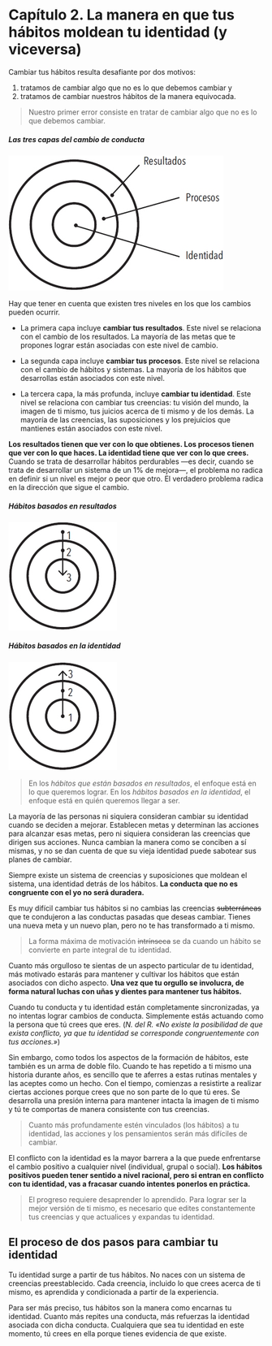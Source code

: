 # Capítulo 2. La manera en que tus hábitos moldean tu identidad (y viceversa)

<!--- ### Page 52 @ 15 March 2023 11:45 PM -->
Cambiar tus hábitos resulta desafiante por dos motivos:

1) tratamos de cambiar algo que no es lo que debemos cambiar y
2) tratamos de cambiar nuestros hábitos de la manera equivocada.

<!--- ### Page 52 @ 15 March 2023 11:46 PM -->
> Nuestro primer error consiste en tratar de cambiar algo que no es lo que debemos cambiar.

<!--- ### Page 52 @ 15 March 2023 11:45 PM -->
##### Las tres capas del cambio de conducta

![](img/las-tres-capas-del-cambio-de-conducta.png)

<!--- ### Page 52 @ 15 March 2023 11:46 PM -->
Hay que tener en cuenta que existen tres niveles en los que los cambios pueden ocurrir.

<!--- ### Page 53 @ 15 March 2023 11:47 PM -->
<!--- ### Page 53 @ 15 March 2023 11:47 PM -->
* La primera capa incluye **cambiar tus resultados**. Este nivel se relaciona con el cambio de los resultados. La mayoría de las metas que te propones lograr están asociadas con este nivel de cambio.

<!--- ### Page 53 @ 15 March 2023 11:57 PM -->
<!--- ### Page 53 @ 15 March 2023 11:58 PM -->
* La segunda capa incluye **cambiar tus procesos**. Este nivel se relaciona con el cambio de hábitos y sistemas. La mayoría de los hábitos que desarrollas están asociados con este nivel.

<!--- ### Page 53 @ 15 March 2023 11:58 PM -->
* La tercera capa, la más profunda, incluye **cambiar tu identidad**. Este nivel se relaciona con cambiar tus creencias: tu visión del mundo, la imagen de ti mismo, tus juicios acerca de ti mismo y de los demás. La mayoría de las creencias, las suposiciones y los prejuicios que mantienes están asociados con este nivel.

<!--- ### Page 53 @ 18 March 2023 09:06 AM -->
**Los resultados tienen que ver con lo que obtienes. Los procesos tienen que ver con lo que haces. La identidad tiene que ver con lo que crees.** Cuando se trata de desarrollar hábitos perdurables —es decir, cuando se trata de desarrollar un sistema de un 1% de mejora—, el problema no radica en definir si un nivel es mejor o peor que otro. El verdadero problema radica en la dirección que sigue el cambio.

<!--- ### Page 53 @ 16 March 2023 08:38 PM -->
##### Hábitos basados en resultados

![](img/hábitos-basados-en-resultados.png)

<!--- ### Page 54 @ 16 March 2023 08:38 PM -->
##### Hábitos basados en la identidad

![](img/hábitos-basados-en-la-identidad.png)

<!--- ### Page 54 @ 16 March 2023 08:38 PM -->
> En los *hábitos que están basados en resultados*, el enfoque está en lo que queremos lograr. En los *hábitos basados en la identidad*, el enfoque está en quién queremos llegar a ser.

<!--- ### Page 55 @ 16 March 2023 12:13 AM -->
<!--- ### Page 55 @ 16 March 2023 12:13 AM -->
La mayoría de las personas ni siquiera consideran cambiar su identidad cuando se deciden a mejorar. Establecen metas y determinan las acciones para alcanzar esas metas, pero ni siquiera consideran las creencias que dirigen sus acciones. Nunca cambian la manera como se conciben a sí mismas, y no se dan cuenta de que su vieja identidad puede sabotear sus planes de cambiar.

<!--- ### Page 56 @ 16 March 2023 12:41 AM -->
<!--- ### Page 56 @ 16 March 2023 12:41 AM -->
Siempre existe un sistema de creencias y suposiciones que moldean el sistema, una identidad detrás de los hábitos. **La conducta que no es congruente con el yo no será duradera.**

<!--- ### Page 56 @ 16 March 2023 12:42 AM -->
Es muy difícil cambiar tus hábitos si no cambias las creencias ~~subterráneas~~ que te condujeron a las conductas pasadas que deseas cambiar. Tienes una nueva meta y un nuevo plan, pero no te has transformado a ti mismo.

<!--- ### Page 57 @ 16 March 2023 12:44 AM -->
> La forma máxima de motivación ~~intrínseca~~ se da cuando un hábito se convierte en parte integral de tu identidad.

<!--- ### Page 57 @ 16 March 2023 09:25 AM -->
<!--- ### Page 58 @ 16 March 2023 09:26 AM -->
Cuanto más orgulloso te sientas de un aspecto particular de tu identidad, más motivado estarás para mantener y cultivar los hábitos que están asociados con dicho aspecto. **Una vez que tu orgullo se involucra, de forma natural luchas con uñas y dientes para mantener tus hábitos.**

<!--- ### Page 59 @ 16 March 2023 09:28 AM -->
Cuando tu conducta y tu identidad están completamente sincronizadas, ya no intentas lograr cambios de conducta. Simplemente estás actuando como la persona que tú crees que eres. (*N. del R. «No existe la posibilidad de que exista conflicto, ya que tu identidad se corresponde congruentemente con tus acciones.»*)

<!--- ### Page 59 @ 16 March 2023 04:30 PM -->
<!--- ### Page 60 @ 16 March 2023 04:30 PM -->
Sin embargo, como todos los aspectos de la formación de hábitos, este también es un arma de doble filo. Cuando te has repetido a ti mismo una historia durante años, es sencillo que te aferres a estas rutinas mentales y las aceptes como un hecho. Con el tiempo, comienzas a resistirte a realizar ciertas acciones porque crees que no son parte de lo que tú eres. Se desarrolla una presión interna para mantener intacta la imagen de ti mismo y tú te comportas de manera consistente con tus creencias.

<!--- ### Page 60 @ 16 March 2023 04:30 PM -->
> Cuanto más profundamente estén vinculados (los hábitos) a tu identidad, las acciones y los pensamientos serán más difíciles de cambiar.

<!--- ### Page 61 @ 16 March 2023 04:34 PM -->
El conflicto con la identidad es la mayor barrera a la que puede enfrentarse el cambio positivo a cualquier nivel (individual, grupal o social). **Los hábitos positivos pueden tener sentido a nivel racional, pero si entran en conflicto con tu identidad, vas a fracasar cuando intentes ponerlos en práctica.**

<!--- ### Page 61 @ 16 March 2023 04:49 PM -->
> El progreso requiere desaprender lo aprendido. Para lograr ser la mejor versión de ti mismo, es necesario que edites constantemente tus creencias y que actualices y expandas tu identidad.

<!--- ### Page 62 @ 20 March 2023 04:23 PM -->
## El proceso de dos pasos para cambiar tu identidad

<!--- ### Page 62 @ 20 March 2023 04:23 PM -->
Tu identidad surge a partir de tus hábitos. No naces con un sistema de creencias preestablecido. Cada creencia, incluido lo que crees acerca de ti mismo, es aprendida y condicionada a partir de la experiencia.

<!--- ### Page 62 @ 20 March 2023 04:24 PM -->
<!--- ### Page 62 @ 20 March 2023 04:24 PM -->
<!--- ### Page 62 @ 20 March 2023 04:25 PM -->
Para ser más preciso, tus hábitos son la manera como encarnas tu identidad. Cuanto más repites una conducta, más refuerzas la identidad asociada con dicha conducta. Cualquiera que sea tu identidad en este momento, tú crees en ella porque tienes evidencia de que existe.
